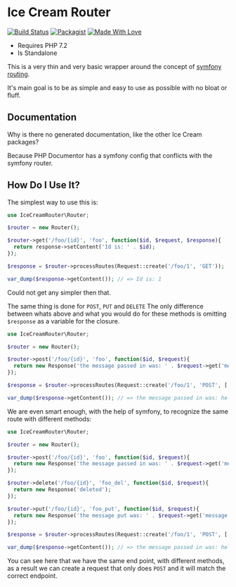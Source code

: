 # Ice Cream Router

[![Build Status](https://travis-ci.org/AdamKyle/ice-cream-router.svg?branch=master)](https://travis-ci.org/AdamKyle/ice-cream-router)
[![Packagist](https://img.shields.io/packagist/v/ice-cream/router.svg?style=flat)](https://packagist.org/packages/ice-cream/router)
[![Made With Love](https://img.shields.io/badge/Made%20With-Love-green.svg)]()

- Requires PHP 7.2
- Is Standalone

This is a very thin and very basic wrapper around the concept of [symfony routing](http://symfony.com/doc/current/routing.html).

It's main goal is to be as simple and easy to use as possible with no bloat or
fluff.

## Documentation

Why is there no generated documentation, like the other Ice Cream packages?

Because PHP Documentor has a symfony config that conflicts with the symfony router.

## How Do I Use It?

The simplest way to use this is:

```php
use IceCreamRouter\Router;

$router = new Router();

$router->get('/foo/{id}', 'foo', function($id, $request, $response){
  return response->setContent('Id is: ' . $id);
});

$response = $router->processRoutes(Request::create('/foo/1', 'GET'));

var_dump($response->getContent()); // => Id is: 1
```

Could not get any simpler then that.

The same thing is done for `POST`, `PUT` and `DELETE` The only difference between whats above and what you would do
for these methods is omitting `$response` as a variable for the closure.

```php
use IceCreamRouter\Router;

$router = new Router();

$router->post('/foo/{id}', 'foo', function($id, $request){
  return new Response('the message passed in was: ' . $request->get('message') . ' and the id is: ' . $id);
});

$response = $router->processRoutes(Request::create('/foo/1', 'POST', ['message' => 'hello world']));

var_dump($response->getContent()); // => the message passed in was: hello world and the id is: 1
```

We are even smart enough, with the help of symfony, to recognize the same route with different methods:


```php
use IceCreamRouter\Router;

$router = new Router();

$router->post('/foo/{id}', 'foo', function($id, $request){
  return new Response('the message passed in was: ' . $request->get('message') . ' and the id is: ' . $id);
});

$router->delete('/foo/{id}', 'foo_del', function($id, $request){
  return new Response('deleted');
});

$router->put('/foo/{id}', 'foo_put', function($id, $request){
  return new Response('the message put was: ' . $request->get('message') . ' and the id is: ' . $id);
});

$response = $router->processRoutes(Request::create('/foo/1', 'POST', ['message' => 'hello world']));

var_dump($response->getContent()); // => the message passed in was: hello world and the id is: 1
```

You can see here that we have the same end point, with different methods, as a result we can create a request
that only does `POST` and it will match the correct endpoint.
